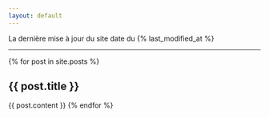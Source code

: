 ```yaml
---
layout: default
---
```


La dernière mise à jour du site date du {% last_modified_at %}

*****

{% for post in site.posts %}
## {{ post.title }}
{{ post.content }}
{% endfor %}

